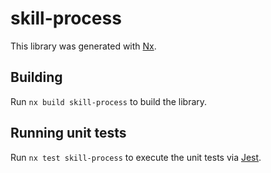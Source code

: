 # skill-process

This library was generated with [Nx](https://nx.dev).

## Building

Run `nx build skill-process` to build the library.

## Running unit tests

Run `nx test skill-process` to execute the unit tests via [Jest](https://jestjs.io).
